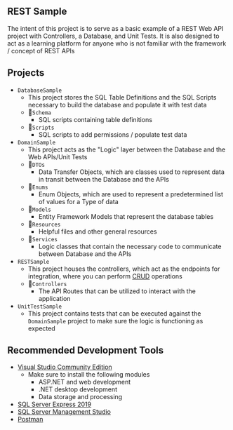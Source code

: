 ## REST Sample

The intent of this project is to serve as a basic example of a REST Web API project with Controllers, a Database, and Unit Tests. It is also designed to act as a learning platform for anyone who is not familiar with the framework / concept of REST APIs

## Projects

- `DatabaseSample`
	- This project stores the SQL Table Definitions and the SQL Scripts necessary to build the database and populate it with test data
	- :file_folder:`Schema`
		- SQL scripts containing table definitions
	- :file_folder:`Scripts`
		- SQL scripts to add permissions / populate test data
- `DomainSample`
	- This project acts as the "Logic" layer between the Database and the Web APIs/Unit Tests
	- :file_folder:`DTOs`
		- Data Transfer Objects, which are classes used to represent data in transit between the Database and the APIs
	- :file_folder:`Enums`
		- Enum Objects, which are used to represent a predetermined list of values for a Type of data
	- :file_folder:`Models`
		- Entity Framework Models that represent the database tables
	- :file_folder:`Resources`
		- Helpful files and other general resources
	- :file_folder:`Services`
		- Logic classes that contain the necessary code to communicate between Database and the APIs
- `RESTSample`
	- This project houses the controllers, which act as the endpoints for integration, where you can perform [CRUD](https://developer.mozilla.org/en-US/docs/Glossary/CRUD) operations
	- :file_folder:`Controllers`
		- The API Routes that can be utilized to interact with the application
- `UnitTestSample`
	- This project contains tests that can be executed against the `DomainSample` project to make sure the logic is functioning as expected


## Recommended Development Tools

- [Visual Studio Community Edition](https://visualstudio.microsoft.com/vs/community/)
	- Make sure to install the following modules
		- ASP.NET and web development
		- .NET desktop development
		- Data storage and processing
- [SQL Server Express 2019](https://www.microsoft.com/en-us/sql-server/sql-server-downloads)
- [SQL Server Management Studio](https://docs.microsoft.com/en-us/sql/ssms/download-sql-server-management-studio-ssms?view=sql-server-ver15)
- [Postman](https://www.postman.com/)